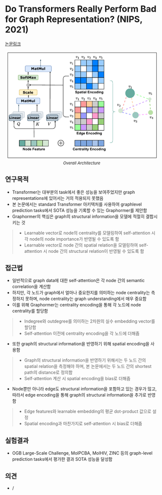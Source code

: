 # Do Transformers Really Perform Bad for Graph Representation? (NIPS, 2021)

[논문링크](https://proceedings.neurips.cc/paper/2021/hash/f1c1592588411002af340cbaedd6fc33-Abstract.html)

<p align="center">
    <img width="500" alt='fig1' src="../img/ying2021transformers.png?raw=true"></br>
    <em><font size=2>Overall Architecture</font></em>
</p>

## 연구목적
- Transformer는 대부분의 task에서 좋은 성능을 보여주었지만 graph representations에 있어서는 거의 적용되지 못했음
- 본 논문에서는 standard Transformer 아키텍처를 사용하여 graphlevel prediction tasks에서 SOTA 성능을 기록할 수 있는 Graphormer를 제안함
- Graphormer의 핵심은 graph의 structural information을 모델에 적절히 결합시키는 것
> - Learnable vector로 node의 centrality를 모델링하여 self-attention 시 각 node의 node importance가 반영될 수 있도록 함
> - Learnable vector로 node 간의 spatial relation을 모델링하여 self-attention 시 node 간의 structural relation이 반영될 수 있도록 함

## 접근법
- 일반적으로 graph data에 대한 self-attention은 각 node 간의 semantic correlation을 계산함
- 하지만, 각 노드가 graph에서 얼마나 중요한지를 의미하는 node centrality는 측정하지 못하며, node centrality는 graph understanding에서 매우 중요함
- 이를 위해 Graphormer는 centrality encoding을 통해 각 노드에 node centrality를 할당함
> - Indegree와 outdegree를 의미하는 2차원의 실수 embedding vector를 할당함
> - Self-attention 이전에 centrality encoding을 각 노드에 더해줌
- 또한 graph의 structural information을 반영하기 위해 spatial encoding을 사용함
> - Graph의 structural information을 반영하기 위해서는 두 노드 간의 spatial relation을 측정해야 하며, 본 논문에서는 두 노드 간의 shortest path의 distance로 정의함
> - Self-attention 계산 시 spatial encoding을 bias로 더해줌
- Node뿐만 아니라 edge도 structural information을 포함하고 있는 경우가 많고, 따라서 edge encoding을 통해 graph의 structural information을 추가로 반영함
> - Edge features와 learnable embedding의 평균 dot-product 값으로 설정
> - Spatial encoding과 마찬가지로 self-attention 시 bias로 더해줌

## 실험결과
- OGB Large-Scale Challenge, MolPCBA, MolHIV, ZINC 등의 graph-level prediction tasks에서 평가한 결과 SOTA 성능을 달성함

## 의견
- /
